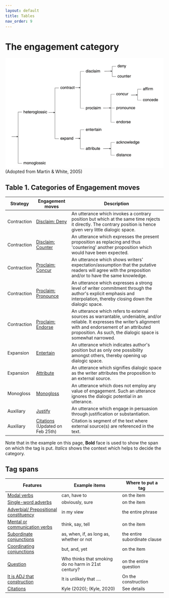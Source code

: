 ```yaml
---
layout: default
title: Tables
nav_order: 9
---
```


# The engagement category

![Figure 2](/figures/FullEngagementtaxonomy.png)
(Adopted from Martin & White, 2005)

## Table 1. Categories of Engagement moves

| Strategy    | Engagement moves                                            | Description                                                                                                                                                                                                                          |
| ----------- | ----------------------------------------------------------- | ------------------------------------------------------------------------------------------------------------------------------------------------------------------------------------------------------------------------------------ |
| Contraction | [Disclaim: Deny](3_Categories/DENY.md)                      | An utterance which invokes a contrary position but which at the same time rejects it directly. The contrary position is hence given very little dialogic space.                                                                      |
| Contraction | [Disclaim: Counter](3_Categories/COUNTER.md)                | An utterance which expresses the present proposition as replacing and thus 'countering' another proposition which would have been expected.                                                                                          |
| Contraction | [Proclaim: Concur](3_Categories/CONCUR.md)                  | An utterance which shows writers' expectation/assumption that the putative readers will agree with the preposition and/or to have the same knowledge.                                                                                |
| Contraction | [Proclaim: Pronounce](3_Categories/PRONOUNCE.md)            | An utterance which expresses a strong level of writer commitment through the author's explicit emphasis and interpolation, thereby closing down the dialogic space.                                                                  |
| Contraction | [Proclaim: Endorse](3_Categories/ENDORSE.md)                | An utterance which refers to external sources as warrantable, undeniable,  and/or reliable. It expresses the writer’s alignment with and endorsement of an attributed proposition. As such, the dialogic space is somewhat narrowed. |
| Expansion   | [Entertain](3_Categories/ENTERTAIN.md)                      | An utterance which indicates author's position but as only one possibility amongst others, thereby opening up dialogic space.                                                                                                        |
| Expansion   | [Attribute](3_Categories/ATTRIBUTE.md)                      | An utterance which signifies dialogic space as the writer attributes the proposition to an external source.                                                                                                                          |
| Monogloss   | [Monogloss](3_Categories/MONOGLOSS.md)                      | An utterance which does not employ any value of engagement. Such an utterance ignores the dialogic potential in an utterance.                                                                                                        |
| Auxiliary   | [Justify](3_Categories/JUSTIFY.md)                          | An utterance which engage in persuasion through justification or substantiation.                                                                                                                                                     |
| Auxiliary   | [Citations](3_Categories/CITATION.md) (Updated on Feb 25th) | Citation is segment of the text where external source(s) are referenced in the text.                                                                                                                                                 |

Note that in the example on this page, **Bold** face is used to show the span on which the tag is put. *Italics* shows the context which helps to decide the category.


## Tag spans

| Features                                                                                                                              | Example items                                       | Where to put a tag            |
| ------------------------------------------------------------------------------------------------------------------------------------- | --------------------------------------------------- | ----------------------------- |
| [Modal verbs](2_Step2_tag_spans.md#modal-verbs)                                                                                       | can, have to                                        | on the item                   |
| [Single-word adverbs](2_Step2_tag_spans.md#single-word-adverbs)                                                                       | obviously, sure                                     | on the item                   |
| [Adverbial/ Prepositional constituency](2_Step2_tag_spans.md#multi-word-adverbs-adverbial-and-prepositional-constituency)             | in my view                                          | the entire phrase             |
| [Mental or communication verbs](2_Step2_tag_spans.md#mental-or-communication-verbs)                                                   | think, say, tell                                    | on the item                   |
| [Subordinate conjunctions](2_Step2_tag_spans.md#subordinate-clauseincluding-both-single-word-and-multi-word-subordinate-conjunctions) | as, when, if, as long as, whether or not            | the entire subordinate clause |
| [Coordinating conjunctions](2_Step2_tag_spans.md#coordinating-conjunctions)                                                           | but, and, yet                                       | on the item                   |
| [Question](2_Step2_tag_spans.md#questions)                                                                                            | Who thinks that smoking do no harm in 21st century? | on the entire question        |
| [It is ADJ that construction](2_Step2_tag_spans.md#it-is-adj-that-interpersonal-metaphor)                                             | It is unlikely that ....                            | On the construction           |
| [Citations](2_Step2_tag_spans.md#citations)                                                                                           | Kyle (2020); (Kyle, 2020)                           | See details                   |
